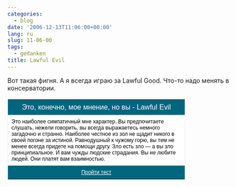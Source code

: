 ```yaml
---
categories:
  - blog
date: '2006-12-13T11:06:00+00:00'
lang: ru
slug: 11-06-00
tags:
  - gedanken
title: Lawful Evil
---
```




Вот такая фигня. А я всегда играю за Lawful Good. Что-то надо менять в консерватории.  

<table style="border: 1px solid rgb(238, 238, 238); width: 400px;" border="0"><tbody><tr><td style="margin: 0px; padding: 8px; text-align: center; background-color: rgb(0, 102, 128); color: rgb(255, 255, 255); font-family: Arial; font-style: normal; font-variant: normal; font-weight: normal; font-size: 16px; line-height: normal; font-size-adjust: none; font-stretch: normal;">Это, конечно, мое мнение, но вы - Lawful Evil</td></tr><tr><td style="padding: 8px; text-align: left; background-color: rgb(255, 255, 255); color: rgb(0, 0, 0); font-family: Arial; font-style: normal; font-variant: normal; font-weight: normal; font-size: 12px; line-height: normal; font-size-adjust: none; font-stretch: normal;">Это наиболее симпатичный мне характер. Вы предпочитаете слушать, нежели говорить, вы всегда выражаетесь немного загадочно и странно. Наиболее честное из зол  не щадит никого в своей погоне за истиной. Равнодушный к чужому горю, вы тем не менее всегда придете на помощи другу. Зло есть зло — а вы зло принципиальное. И вам чужды людские страдания. Вы не любите людей. Они платят вам взаимностью.</td></tr><tr><td style="margin: 0px; padding: 8px; text-align: center; background-color: rgb(0, 102, 128); font-family: Arial; font-style: normal; font-variant: normal; font-weight: normal; font-size: 12px; line-height: normal; font-size-adjust: none; font-stretch: normal;"><a href="http://aeterna.ru/test.php?link=tests:767" style="color: rgb(255, 255, 255);">Пройти тест</a></td></tr></tbody></table>
